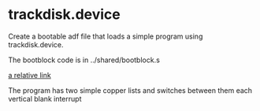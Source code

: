 trackdisk.device
================

Create a bootable adf file that loads a simple program using trackdisk.device.

The bootblock code is in ../shared/bootblock.s

[a relative link](shared/bootblock.s)

The program has two simple copper lists and switches between them each vertical blank interrupt
